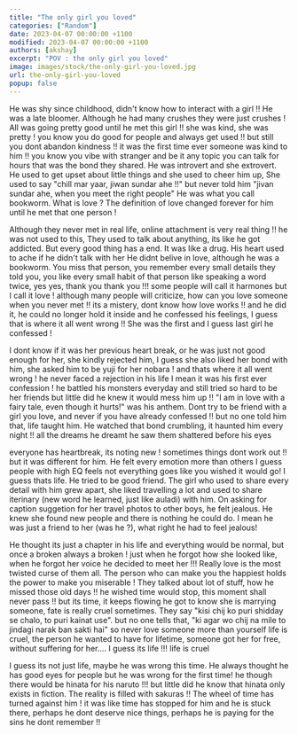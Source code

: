 ```yaml
---
title: "The only girl you loved"
categories: ["Random"]
date: 2023-04-07 00:00:00 +1100
modified: 2023-04-07 00:00:00 +1100
authors: [akshay]
excerpt: "POV : the only girl you loved"
image: images/stock/the-only-girl-you-loved.jpg
url: the-only-girl-you-loved
popup: false
---
```


He was shy since childhood, didn't know how to interact with a girl !! He was a late bloomer. Although he had many crushes
they were just crushes ! All was going pretty good until he met this girl !! she was kind, she was pretty ! you know you do good for people and always get used !! but still you dont abandon kindness !!
it was the first time ever someone was kind to him !! you know you vibe with stranger and be it any
topic you can talk for hours that was the bond they shared. He was introvert and she extrovert. He used to get upset about little things and she used to cheer him up, She used to say
"chill mar yaar, jiwan sundar ahe !!" but never told him "jivan sundar ahe, when you meet the right people" He was what you call bookworm. What is love ?
The definition of love changed forever for him until he met that one person !

Although they never met in real life, online attachment is very real thing !! he was not used to this,
They used to talk about anything, its like he got addicted. But every good thing has a end. It was like a drug. His heart used to ache if he didn't talk with her
He didnt belive in love, although he was a bookworm. You miss that person, you remember every small details they told you, you like every small habit of that person
like speaking a word twice, yes yes, thank you thank you !!! some people will call it harmones but I call it love ! although many people will criticize, how can you love
someone when you never met !! its a mistery, dont know how love works !! and he did it, he could no longer hold it inside and he confessed his feelings, I guess that is where
it all went wrong !! She was the first and I guess last girl he confessed !

I dont know if it was her previous heart break, or he was just not good enough for her, she kindly rejected him, I guess she also liked her bond with him, she asked him to be yuji for her nobara !
and thats where it all went wrong ! he never faced a rejection in his life I mean it was his first ever confession ! he battled his monsters everyday and still tried so hard to be her friends
but little did he knew it would mess him up !! "I am in love with a fairy tale, even though it hurts!" was his anthem. Dont try to be friend with a girl you love, and never if you have already confessed !!
but no one told him that, life taught him. He watched that bond crumbling, it haunted him every night !! all the dreams he dreamt he saw them shattered before his eyes

everyone has heartbreak, its noting new ! sometimes things dont work out !! but it was different for him. He felt every emotion more than others I guess people with high EQ feels
not everything goes like you wished it would go! I guess thats life. He tried to be good friend. The girl who used to share every detail with him grew apart, she liked travelling a lot and used to share iterinary (new word he learned, just like auladi)
with him. On asking for caption suggetion for her travel photos to other boys, he felt jealous. He knew she found new people and there is nothing he could do. I mean he was just a friend to her (was he ?), what right he had to feel jealous!

He thought its just a chapter in his life and everything would be normal, but once a broken always a broken ! just when he forgot how she looked like, when he forgot her voice he decided to meet her !!!
Really love is the most twisted curse of them all. The person who can make you the happiest holds the power to make you miserable !
They talked about lot of stuff, how he missed those old days !! he wished time would stop, this moment shall never pass !! but its time, it keeps flowing
he got to know she is marrying someone, fate is really cruel sometimes. They say "kisi chij ko puri shidday se chalo, to puri kainat use". but no one tells that, "ki agar wo chij na mile to jindagi narak ban sakti hai" so never love someone more than yourself
life is cruel, the person he wanted to have for lifetime, someone got her for free, without suffering for her.... I guess its life !!! life is cruel

I guess its not just life, maybe he was wrong this time. He always thought he has good eyes for people but he was wrong for the first time! he though there would be hinata for his naruto !!! but little did he know
that hinata only exists in fiction. The reality is filled with sakuras !! The wheel of time has turned against him !
it was like time has stopped for him and he is stuck there, perhaps he dont deserve nice things, perhaps he is paying for the sins he dont remember !!
